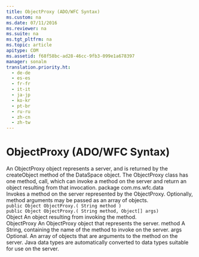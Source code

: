 ```yaml
---
title: ObjectProxy (ADO/WFC Syntax)
ms.custom: na
ms.date: 07/11/2016
ms.reviewer: na
ms.suite: na
ms.tgt_pltfrm: na
ms.topic: article
apitype: COM
ms.assetid: f68f58bc-ad28-46cc-9fb3-099e1a678397
manager: sonalm
translation.priority.ht: 
  - de-de
  - es-es
  - fr-fr
  - it-it
  - ja-jp
  - ko-kr
  - pt-br
  - ru-ru
  - zh-cn
  - zh-tw
---
```

# ObjectProxy (ADO/WFC Syntax)
<?xml version="1.0" encoding="utf-8"?>
<developerReferenceWithoutSyntaxDocument xmlns="http://ddue.schemas.microsoft.com/authoring/2003/5" xmlns:xlink="http://www.w3.org/1999/xlink" xmlns:xsi="http://www.w3.org/2001/XMLSchema-instance" xsi:schemaLocation="http://ddue.schemas.microsoft.com/authoring/2003/5 http://dduestorage.blob.core.windows.net/ddueschema/developer.xsd">
  <introduction>
    <para>An <legacyBold>ObjectProxy</legacyBold> object represents a server, and is returned by the <legacyBold>createObject</legacyBold> method of the <legacyLink xlink:href="9194bffa-5bdf-4dff-af86-f7158c23bfa7">DataSpace</legacyLink> object. The ObjectProxy class has one method, <legacyBold>call</legacyBold>, which can invoke a method on the server and return an object resulting from that invocation.</para>
    <para>
      <legacyBold>package com.ms.wfc.data</legacyBold>
    </para>
  </introduction>
  <section>
    <title>Methods</title>
    <content>
      <para />
    </content>
    <sections>
      <section>
        <title>Call Method (ADO/WFC Syntax)</title>
        <content>
          <para>Invokes a method on the server represented by the ObjectProxy. Optionally, method arguments may be passed as an array of objects.</para>
        </content>
        <sections>
          <section>
            <title>Syntax</title>
            <content>
              <code>public Object <legacyItalic>ObjectProxy</legacyItalic>.( String <legacyItalic>method</legacyItalic> )
public Object <legacyItalic>ObjectProxy</legacyItalic>.( String <legacyItalic>method</legacyItalic>, Object[] <legacyItalic>args</legacyItalic>)</code>
            </content>
          </section>
          <section>
            <title>Returns</title>
            <content>
              <definitionTable>
                <definedTerm>Object </definedTerm>
                <definition>
                  <para>An object resulting from invoking the method.</para>
                </definition>
              </definitionTable>
            </content>
          </section>
          <section>
            <title>Parameters</title>
            <content>
              <definitionTable>
                <definedTerm> <legacyItalic>ObjectProxy</legacyItalic> </definedTerm>
                <definition>
                  <para>An <legacyBold>ObjectProxy</legacyBold> object that represents the server.</para>
                </definition>
                <definedTerm> <legacyItalic>method</legacyItalic> </definedTerm>
                <definition>
                  <para>A String, containing the name of the method to invoke on the server.</para>
                </definition>
                <definedTerm> <legacyItalic>args</legacyItalic> </definedTerm>
                <definition>
                  <para>Optional. An array of objects that are arguments to the method on the server. Java data types are automatically converted to data types suitable for use on the server.</para>
                </definition>
              </definitionTable>
            </content>
          </section>
        </sections>
      </section>
    </sections>
  </section>
  <relatedTopics />
</developerReferenceWithoutSyntaxDocument>